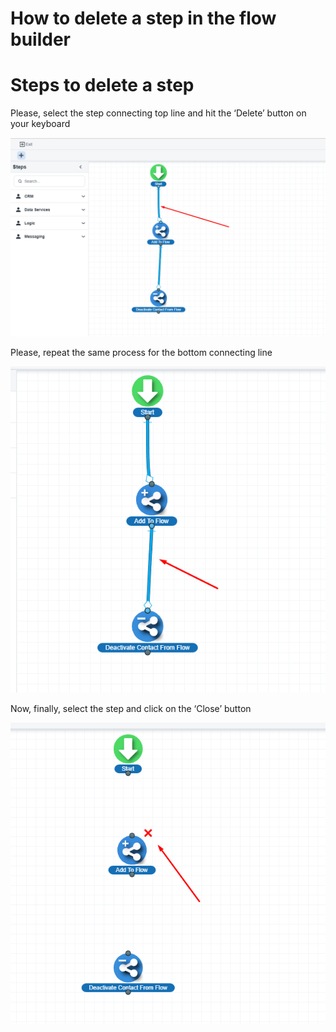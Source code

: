 # How to delete a step in the flow builder

# Steps to delete a step

Please, select the step connecting top line and hit the ‘Delete’ button on your keyboard

![Untitled](How%20to%20delete%20a%20step%20in%20the%20flow%20builder%2048e2665c0357403eb66f84160db395f7/Untitled.png)

 Please, repeat the same process for the bottom connecting line

![Untitled](How%20to%20delete%20a%20step%20in%20the%20flow%20builder%2048e2665c0357403eb66f84160db395f7/Untitled%201.png)

Now, finally, select the step and click on the ‘Close’ button

![Untitled](How%20to%20delete%20a%20step%20in%20the%20flow%20builder%2048e2665c0357403eb66f84160db395f7/Untitled%202.png)